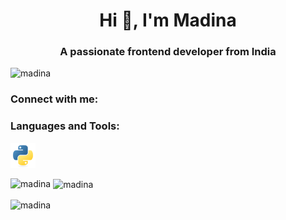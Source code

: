 <h1 align="center">Hi 👋, I'm Madina</h1> 
<h3 align="center">A passionate frontend developer from India</h3> 
 
<p align="left"> <img src="https://komarev.com/ghpvc/?username=dilyora&label=Profile%20views&color=0e75b6&style=flat" alt="madina" /> </p> 
 
<h3 align="left">Connect with me: <a href="https:\\@madina_0521"><a/> </h3> 
<p align="left"> 
</p> 
 
<h3 align="left">Languages and Tools:</h3> 
<p align="left"> <a href="https://www.python.org" target="_blank" rel="noreferrer"> <img src="https://raw.githubusercontent.com/devicons/devicon/master/icons/python/python-original.svg" alt="python" width="40" height="40"/> </a> </p> 
 
<p><img align="left" src="https://github-readme-stats.vercel.app/api/top-langs?username=dilyora&show_icons=true&locale=en&layout=compact" alt="madina" /></p> 
 
<p>&nbsp;<img align="center" src="https://github-readme-stats.vercel.app/api?username=dilyora&show_icons=true&locale=en" alt="madina" /></p> 
 
<p><img align="center" src="https://github-readme-streak-stats.herokuapp.com/?user=Madina&" alt="madina" /></p>
